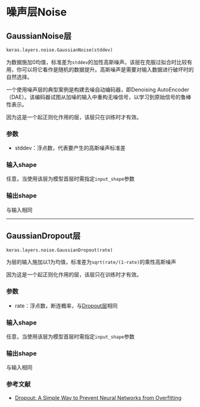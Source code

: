 # 噪声层Noise

## GaussianNoise层
```python
keras.layers.noise.GaussianNoise(stddev)
```

为数据施加0均值，标准差为```stddev```的加性高斯噪声。该层在克服过拟合时比较有用，你可以将它看作是随机的数据提升。高斯噪声是需要对输入数据进行破坏时的自然选择。

一个使用噪声层的典型案例是构建去噪自动编码器，即Denoising AutoEncoder（DAE）。该编码器试图从加噪的输入中重构无噪信号，以学习到原始信号的鲁棒性表示。

因为这是一个起正则化作用的层，该层只在训练时才有效。

### 参数

* stddev：浮点数，代表要产生的高斯噪声标准差

### 输入shape

任意，当使用该层为模型首层时需指定```input_shape```参数

### 输出shape

与输入相同

***

## GaussianDropout层
```python
keras.layers.noise.GaussianDropout(rate)
```
为层的输入施加以1为均值，标准差为```sqrt(rate/(1-rate)```的乘性高斯噪声

因为这是一个起正则化作用的层，该层只在训练时才有效。

### 参数

* rate：浮点数，断连概率，与[Dropout层](core_layer/#dropout)相同

### 输入shape

任意，当使用该层为模型首层时需指定```input_shape```参数

### 输出shape

与输入相同

### 参考文献

* [Dropout: A Simple Way to Prevent Neural Networks from Overfitting](http://www.cs.toronto.edu/~rsalakhu/papers/srivastava14a.pdf)